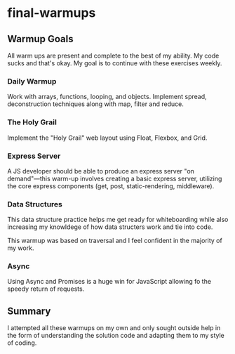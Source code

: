 # final-warmups

## Warmup Goals
All warm ups are present and complete to the best of my ability. My code sucks and that's okay. My goal is to continue with these exercises weekly.

### Daily Warmup

Work with arrays, functions, looping, and objects. Implement spread, deconstruction techniques along with map, filter and reduce.

### The Holy Grail

Implement the "Holy Grail" web layout using Float, Flexbox, and Grid.

### Express Server

A JS developer should be able to produce an express server "on demand"—this warm-up involves creating a basic express server, utilizing the core express components (get, post, static-rendering, middleware).

### Data Structures

This data structure practice helps me get ready for whiteboarding while also increasing my knowldege of how data structers work and tie into code.

This warmup was based on traversal and I feel confident in the majority of my work.

### Async

Using Async and Promises is a huge win for JavaScript allowing fo the speedy return of requests.

## Summary

I attempted all these warmups on my own and only sought outside help in the form of understanding the solution code and adapting them to my style of coding.
